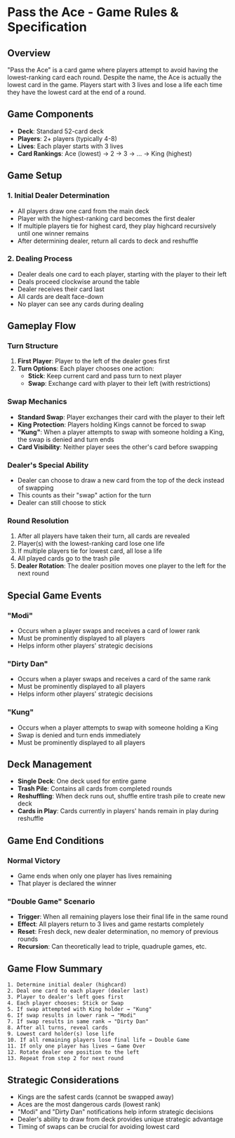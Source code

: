 # Pass the Ace - Game Rules & Specification

## Overview
"Pass the Ace" is a card game where players attempt to avoid having the lowest-ranking card each round. Despite the name, the Ace is actually the lowest card in the game. Players start with 3 lives and lose a life each time they have the lowest card at the end of a round.

## Game Components
- **Deck**: Standard 52-card deck
- **Players**: 2+ players (typically 4-8)
- **Lives**: Each player starts with 3 lives
- **Card Rankings**: Ace (lowest) → 2 → 3 → ... → King (highest)

## Game Setup

### 1. Initial Dealer Determination
- All players draw one card from the main deck
- Player with the highest-ranking card becomes the first dealer
- If multiple players tie for highest card, they play highcard recursively until one winner remains
- After determining dealer, return all cards to deck and reshuffle

### 2. Dealing Process
- Dealer deals one card to each player, starting with the player to their left
- Deals proceed clockwise around the table
- Dealer receives their card last
- All cards are dealt face-down
- No player can see any cards during dealing

## Gameplay Flow

### Turn Structure
1. **First Player**: Player to the left of the dealer goes first
2. **Turn Options**: Each player chooses one action:
   - **Stick**: Keep current card and pass turn to next player
   - **Swap**: Exchange card with player to their left (with restrictions)

### Swap Mechanics
- **Standard Swap**: Player exchanges their card with the player to their left
- **King Protection**: Players holding Kings cannot be forced to swap
- **"Kung"**: When a player attempts to swap with someone holding a King, the swap is denied and turn ends
- **Card Visibility**: Neither player sees the other's card before swapping

### Dealer's Special Ability
- Dealer can choose to draw a new card from the top of the deck instead of swapping
- This counts as their "swap" action for the turn
- Dealer can still choose to stick

### Round Resolution
1. After all players have taken their turn, all cards are revealed
2. Player(s) with the lowest-ranking card lose one life
3. If multiple players tie for lowest card, all lose a life
4. All played cards go to the trash pile
5. **Dealer Rotation**: The dealer position moves one player to the left for the next round

## Special Game Events

### "Modi"
- Occurs when a player swaps and receives a card of lower rank
- Must be prominently displayed to all players
- Helps inform other players' strategic decisions

### "Dirty Dan"
- Occurs when a player swaps and receives a card of the same rank
- Must be prominently displayed to all players
- Helps inform other players' strategic decisions

### "Kung"
- Occurs when a player attempts to swap with someone holding a King
- Swap is denied and turn ends immediately
- Must be prominently displayed to all players

## Deck Management
- **Single Deck**: One deck used for entire game
- **Trash Pile**: Contains all cards from completed rounds
- **Reshuffling**: When deck runs out, shuffle entire trash pile to create new deck
- **Cards in Play**: Cards currently in players' hands remain in play during reshuffle

## Game End Conditions

### Normal Victory
- Game ends when only one player has lives remaining
- That player is declared the winner

### "Double Game" Scenario
- **Trigger**: When all remaining players lose their final life in the same round
- **Effect**: All players return to 3 lives and game restarts completely
- **Reset**: Fresh deck, new dealer determination, no memory of previous rounds
- **Recursion**: Can theoretically lead to triple, quadruple games, etc.

## Game Flow Summary

```
1. Determine initial dealer (highcard)
2. Deal one card to each player (dealer last)
3. Player to dealer's left goes first
4. Each player chooses: Stick or Swap
5. If swap attempted with King holder → "Kung"
6. If swap results in lower rank → "Modi"
7. If swap results in same rank → "Dirty Dan"
8. After all turns, reveal cards
9. Lowest card holder(s) lose life
10. If all remaining players lose final life → Double Game
11. If only one player has lives → Game Over
12. Rotate dealer one position to the left
13. Repeat from step 2 for next round
```

## Strategic Considerations
- Kings are the safest cards (cannot be swapped away)
- Aces are the most dangerous cards (lowest rank)
- "Modi" and "Dirty Dan" notifications help inform strategic decisions
- Dealer's ability to draw from deck provides unique strategic advantage
- Timing of swaps can be crucial for avoiding lowest card